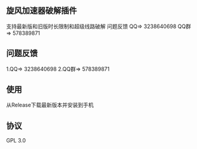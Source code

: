 ## 旋风加速器破解插件
支持最新版和旧版时长限制和超级线路破解
问题反馈
QQ=> 3238640698 
QQ群=> 578389871

## 问题反馈
1.QQ=> 3238640698 
2.QQ群=> 578389871

## 使用
从Release下载最新版本并安装到手机

## 协议
GPL 3.0
